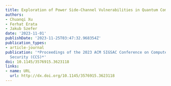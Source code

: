 ```yaml
---
title: Exploration of Power Side-Channel Vulnerabilities in Quantum Computer Controllers
authors:
- Chuanqi Xu
- Ferhat Erata
- Jakub Szefer
date: '2023-11-01'
publishDate: '2023-11-25T03:47:32.968354Z'
publication_types:
- article-journal
publication: '*Proceedings of the 2023 ACM SIGSAC Conference on Computer and Communications
  Security (CCS)*'
doi: 10.1145/3576915.3623118
links:
- name: URL
  url: http://dx.doi.org/10.1145/3576915.3623118
---
```

